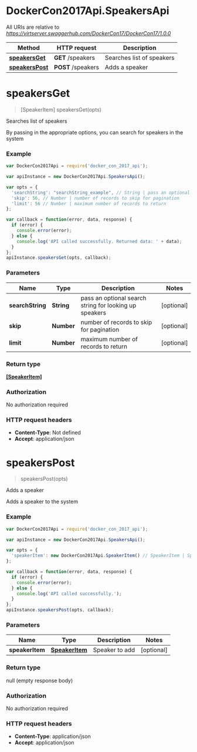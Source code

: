 # DockerCon2017Api.SpeakersApi

All URIs are relative to *https://virtserver.swaggerhub.com/DockerCon17/DockerCon17/1.0.0*

Method | HTTP request | Description
------------- | ------------- | -------------
[**speakersGet**](SpeakersApi.md#speakersGet) | **GET** /speakers | Searches list of speakers
[**speakersPost**](SpeakersApi.md#speakersPost) | **POST** /speakers | Adds a speaker


<a name="speakersGet"></a>
# **speakersGet**
> [SpeakerItem] speakersGet(opts)

Searches list of speakers

By passing in the appropriate options, you can search for speakers in the system 

### Example
```javascript
var DockerCon2017Api = require('docker_con_2017_api');

var apiInstance = new DockerCon2017Api.SpeakersApi();

var opts = { 
  'searchString': "searchString_example", // String | pass an optional search string for looking up speakers
  'skip': 56, // Number | number of records to skip for pagination
  'limit': 56 // Number | maximum number of records to return
};

var callback = function(error, data, response) {
  if (error) {
    console.error(error);
  } else {
    console.log('API called successfully. Returned data: ' + data);
  }
};
apiInstance.speakersGet(opts, callback);
```

### Parameters

Name | Type | Description  | Notes
------------- | ------------- | ------------- | -------------
 **searchString** | **String**| pass an optional search string for looking up speakers | [optional] 
 **skip** | **Number**| number of records to skip for pagination | [optional] 
 **limit** | **Number**| maximum number of records to return | [optional] 

### Return type

[**[SpeakerItem]**](SpeakerItem.md)

### Authorization

No authorization required

### HTTP request headers

 - **Content-Type**: Not defined
 - **Accept**: application/json

<a name="speakersPost"></a>
# **speakersPost**
> speakersPost(opts)

Adds a speaker

Adds a speaker to the system

### Example
```javascript
var DockerCon2017Api = require('docker_con_2017_api');

var apiInstance = new DockerCon2017Api.SpeakersApi();

var opts = { 
  'speakerItem': new DockerCon2017Api.SpeakerItem() // SpeakerItem | Speaker to add
};

var callback = function(error, data, response) {
  if (error) {
    console.error(error);
  } else {
    console.log('API called successfully.');
  }
};
apiInstance.speakersPost(opts, callback);
```

### Parameters

Name | Type | Description  | Notes
------------- | ------------- | ------------- | -------------
 **speakerItem** | [**SpeakerItem**](SpeakerItem.md)| Speaker to add | [optional] 

### Return type

null (empty response body)

### Authorization

No authorization required

### HTTP request headers

 - **Content-Type**: application/json
 - **Accept**: application/json


